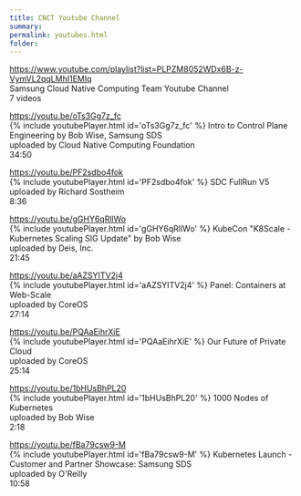 ```yaml
---
title: CNCT Youtube Channel
summary:
permalink: youtubes.html
folder:
---
```

<https://www.youtube.com/playlist?list=PLPZM8052WDx6B-z-VymVL2qqLMhI1EMIq>  
Samsung Cloud Native Computing Team Youtube Channel  
7 videos

<https://youtu.be/oTs3Gg7z_fc>  
{% include youtubePlayer.html id='oTs3Gg7z_fc' %}
Intro to Control Plane Engineering by Bob Wise, Samsung SDS  
uploaded by Cloud Native Computing Foundation  
34:50

<https://youtu.be/PF2sdbo4fok>  
{% include youtubePlayer.html id='PF2sdbo4fok' %}
SDC FullRun V5  
uploaded by Richard Sostheim  
8:36

<https://youtu.be/gGHY6qRllWo>  
{% include youtubePlayer.html id='gGHY6qRllWo' %}
KubeCon "K8Scale - Kubernetes Scaling SIG Update" by Bob Wise  
uploaded by Deis, Inc.  
21:45

<https://youtu.be/aAZSYITV2j4>  
{% include youtubePlayer.html id='aAZSYITV2j4' %}
Panel: Containers at Web-Scale  
uploaded by CoreOS  
27:14

<https://youtu.be/PQAaEihrXiE>  
{% include youtubePlayer.html id='PQAaEihrXiE' %}
Our Future of Private Cloud  
uploaded by CoreOS  
25:14

<https://youtu.be/1bHUsBhPL20>  
{% include youtubePlayer.html id='1bHUsBhPL20' %}
1000 Nodes of Kubernetes  
uploaded by Bob Wise  
2:18

<https://youtu.be/fBa79csw9-M>  
{% include youtubePlayer.html id='fBa79csw9-M' %}
Kubernetes Launch - Customer and Partner Showcase: Samsung SDS  
uploaded by O'Reilly  
10:58
